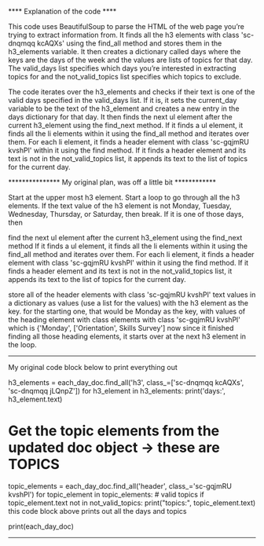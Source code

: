 
**** Explanation of the code ****

This code uses BeautifulSoup to parse the HTML of the web page you’re trying to extract information from.
It finds all the h3 elements with class 'sc-dnqmqq kcAQXs' using the find_all method and stores them in the
h3_elements variable. It then creates a dictionary called days where the keys are the days of the week and the
values are lists of topics for that day. The valid_days list specifies which days you’re interested in extracting
topics for and the not_valid_topics list specifies which topics to exclude.

The code iterates over the h3_elements and checks if their text is one of the valid days specified in the
valid_days list. If it is, it sets the current_day variable to be the text of the h3_element and creates a new entry
in the days dictionary for that day. It then finds the next ul element after the current h3_element using the
find_next method. If it finds a ul element, it finds all the li elements within it using the find_all method and
iterates over them. For each li element, it finds a header element with class 'sc-gqjmRU kvshPl' within it using the
find method. If it finds a header element and its text is not in the not_valid_topics list, it appends its text to
the list of topics for the current day.


*************** My original plan, was off a little bit ************

Start at the upper most h3 element. Start a loop to go through all the h3 elements.
If the text value of the h3 element is not Monday, Tuesday, Wednesday, Thursday, or Saturday, then break.
If it is one of those days, then

 find the next ul element after the current h3_element using the find_next method
 If it finds a ul element, it finds all the li elements within it using the find_all method and iterates over them.
 For each li element, it finds a header element with class 'sc-gqjmRU kvshPl' within it using the find method.
 If it finds a header element and its text is not in the not_valid_topics list,
 it appends its text to the list of topics for the current day.

store all of the header elements with class 'sc-gqjmRU kvshPl' text values
in a dictionary as values (use a list for the values) with the h3 element as the key.
for the starting one, that would be Monday as the key, with values of the heading element with class
elements with class 'sc-gqjmRU kvshPl' which is {'Monday', ['Orientation', Skills Survey']
now since it finished finding all those heading elements, it starts over at the next h3 element in the loop.

***********************************************************************************************************

My original code block below to print everything out


h3_elements = each_day_doc.find_all('h3', class_=['sc-dnqmqq kcAQXs', 'sc-dnqmqq jLQnpZ'])
for h3_element in h3_elements:
    print('days:', h3_element.text)
# Get the topic elements from the updated doc object -> these are TOPICS
topic_elements = each_day_doc.find_all('header', class_='sc-gqjmRU kvshPl')
for topic_element in topic_elements:
    # valid topics
    if topic_element.text not in not_valid_topics:
        print("topics:", topic_element.text)
this code block above prints out all the days and topics

print(each_day_doc)

***********************************************************************************************
